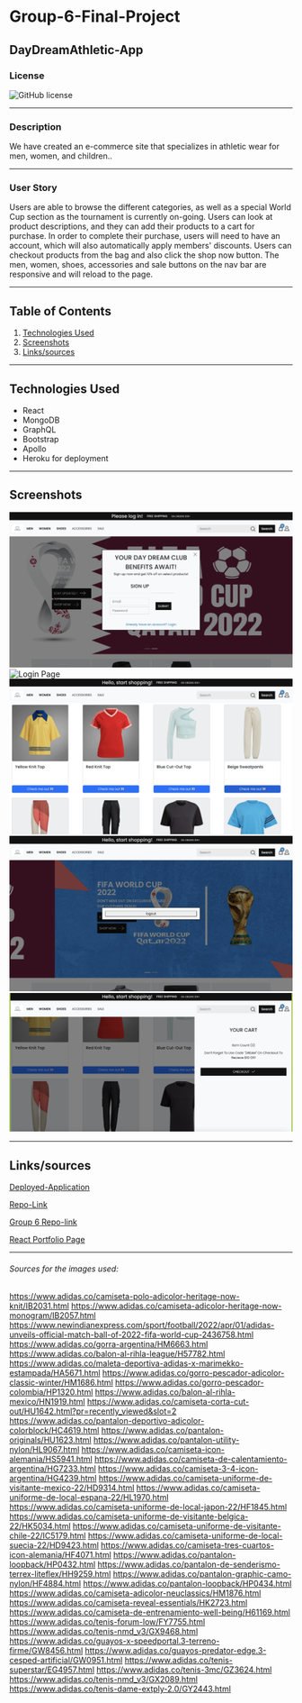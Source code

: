 # Group-6-Final-Project

## DayDreamAthletic-App

### License
  ![GitHub license](https://img.shields.io/badge/license-MIT-green.svg)
***

### Description
We have created an e-commerce site that specializes in athletic wear for men, women, and children..
***

### User Story
Users are able to browse the different categories, as well as a special World Cup section as the tournament is currently on-going. Users can look at product descriptions, and they can add their products to a cart for purchase. In order to complete their purchase, users will need to have an account, which will also automatically apply members' discounts. Users can checkout products from the bag and also click the shop now button. The men, women, shoes, accessories and sale buttons on the nav bar are responsive and will reload to the page.
***

## Table of Contents
1. [Technologies Used](#technologies)
2. [Screenshots](#screenshots)
3. [Links/sources](#links/sources)
***

<a name="technologies"></a>
## Technologies Used
  
* React
* MongoDB
* GraphQL
* Bootstrap
* Apollo
* Heroku for deployment

***

<a name="screenshots"></a>
## Screenshots

![Signup Page](./client/src/assets/img/Signup-Page.png)
![Login Page](./client/src/assets/img/Login-Page.png)
![Product Page](./client/src/assets/img/Product-Page.png)
![Logout Page](./client/src/assets/img/Logout-page.png)
![Shopping Bag Page](./client/src/assets/img/Shopping-Bag-Page.png)
***

<a name="links/source"></a>
## Links/sources

[Deployed-Application](https://daydreamathletic-app.herokuapp.com/)

[Repo-Link](https://github.com/Collzbaba/DayDreamAthletic-App)

[Group 6 Repo-link](https://github.com/HunterBrennan1/DayDreamAthletic)

[ React Portfolio Page](https://collzbaba.github.io/react-portfolio-app/)
***


###### Sources for the images used:
https://www.adidas.co/camiseta-polo-adicolor-heritage-now-knit/IB2031.html
https://www.adidas.co/camiseta-adicolor-heritage-now-monogram/IB2057.html
https://www.newindianexpress.com/sport/football/2022/apr/01/adidas-unveils-official-match-ball-of-2022-fifa-world-cup-2436758.html
https://www.adidas.co/gorra-argentina/HM6663.html
https://www.adidas.co/balon-al-rihla-league/H57782.html
https://www.adidas.co/maleta-deportiva-adidas-x-marimekko-estampada/HA5671.html
https://www.adidas.co/gorro-pescador-adicolor-classic-winter/HM1686.html
https://www.adidas.co/gorro-pescador-colombia/HP1320.html
https://www.adidas.co/balon-al-rihla-mexico/HN1919.html
https://www.adidas.co/camiseta-corta-cut-out/HU1642.html?pr=recently_viewed&slot=2
https://www.adidas.co/pantalon-deportivo-adicolor-colorblock/HC4619.html
https://www.adidas.co/pantalon-originals/HU1623.html
https://www.adidas.co/pantalon-utility-nylon/HL9067.html
https://www.adidas.co/camiseta-icon-alemania/HS5941.html
https://www.adidas.co/camiseta-de-calentamiento-argentina/HG7233.html
https://www.adidas.co/camiseta-3-4-icon-argentina/HG4239.html
https://www.adidas.co/camiseta-uniforme-de-visitante-mexico-22/HD9314.html
https://www.adidas.co/camiseta-uniforme-de-local-espana-22/HL1970.html
https://www.adidas.co/camiseta-uniforme-de-local-japon-22/HF1845.html
https://www.adidas.co/camiseta-uniforme-de-visitante-belgica-22/HK5034.html
https://www.adidas.co/camiseta-uniforme-de-visitante-chile-22/IC5179.html
https://www.adidas.co/camiseta-uniforme-de-local-suecia-22/HD9423.html
https://www.adidas.co/camiseta-tres-cuartos-icon-alemania/HF4071.html
https://www.adidas.co/pantalon-loopback/HP0432.html
https://www.adidas.co/pantalon-de-senderismo-terrex-liteflex/HH9259.html
https://www.adidas.co/pantalon-graphic-camo-nylon/HF4884.html
https://www.adidas.co/pantalon-loopback/HP0434.html
https://www.adidas.co/camiseta-adicolor-neuclassics/HM1876.html
https://www.adidas.co/camiseta-reveal-essentials/HK2723.html
https://www.adidas.co/camiseta-de-entrenamiento-well-being/H61169.html
https://www.adidas.co/tenis-forum-low/FY7755.html
https://www.adidas.co/tenis-nmd_v3/GX9468.html
https://www.adidas.co/guayos-x-speedportal.3-terreno-firme/GW8456.html
https://www.adidas.co/guayos-predator-edge.3-cesped-artificial/GW0951.html
https://www.adidas.co/tenis-superstar/EG4957.html
https://www.adidas.co/tenis-3mc/GZ3624.html
https://www.adidas.co/tenis-nmd_v3/GX2089.html
https://www.adidas.co/tenis-dame-extply-2.0/GY2443.html